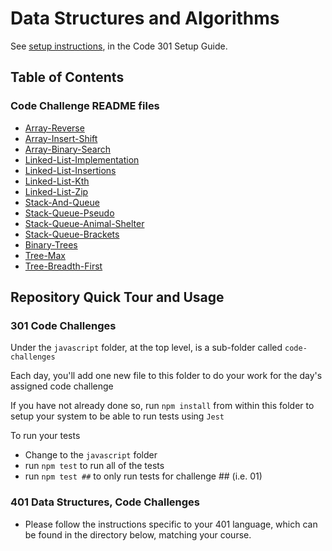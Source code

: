 # Data Structures and Algorithms

See [setup instructions](https://codefellows.github.io/setup-guide/code-301/2-code-challenges), in the Code 301 Setup Guide.

## Table of Contents

### Code Challenge README files

- [Array-Reverse](python/docs/array_reverse/README.md)
- [Array-Insert-Shift](python/docs/array_insert_shift/README.md)
- [Array-Binary-Search](python/docs/array_binary_search/README.md)
- [Linked-List-Implementation](python/docs/linked_list_implementation/README.md)
- [Linked-List-Insertions](python/docs/linked_list_insertions/README.md)
- [Linked-List-Kth](python/docs/linked_list_kth/README.md)
- [Linked-List-Zip](python/docs/linked_list_zip/README.md)
- [Stack-And-Queue](python/docs/stack_and_queue/README.md)
- [Stack-Queue-Pseudo](python/docs/stack-queue-pseudo/README.md)
- [Stack-Queue-Animal-Shelter](python/docs/stack-queue-animal-shelter/README.md)
- [Stack-Queue-Brackets](python/docs/stack-queue-brackets/README.md)
- [Binary-Trees](python/docs/trees/README.md)
- [Tree-Max](python/docs/tree_max/README.md)
- [Tree-Breadth-First](python/docs/tree_breadth_first/README.md)

## Repository Quick Tour and Usage

### 301 Code Challenges

Under the `javascript` folder, at the top level, is a sub-folder called `code-challenges`

Each day, you'll add one new file to this folder to do your work for the day's assigned code challenge

If you have not already done so, run `npm install` from within this folder to setup your system to be able to run tests using `Jest`

To run your tests

- Change to the `javascript` folder
- run `npm test` to run all of the tests
- run `npm test ##` to only run tests for challenge ## (i.e. 01)

### 401 Data Structures, Code Challenges

- Please follow the instructions specific to your 401 language, which can be found in the directory below, matching your course.
